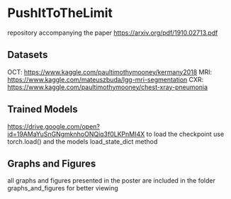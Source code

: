 # PushItToTheLimit

repository accompanying the paper https://arxiv.org/pdf/1910.02713.pdf

## Datasets
OCT: https://www.kaggle.com/paultimothymooney/kermany2018
MRI: https://www.kaggle.com/mateuszbuda/lgg-mri-segmentation
CXR: https://www.kaggle.com/paultimothymooney/chest-xray-pneumonia

## Trained Models
https://drive.google.com/open?id=19AMaYuSnGNgmknhoONQiq3f0LKPnMI4X
to load the checkpoint use torch.load() and the models load_state_dict method

## Graphs and Figures
all graphs and figures presented in the poster are included in the folder graphs_and_figures for better viewing
